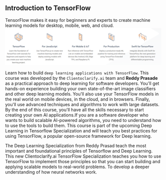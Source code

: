 
## Introduction to TensorFlow

TensorFlow makes it easy for beginners and experts to create machine learning models for desktop, mobile, web, and cloud. 
![](img/1.png)

Learn how to build `deep learning applications with TensorFlow`. This course was developed by the `Clientoclarify.ai` team and **Reddy Prasade** as a practical approach to deep learning for software developers. You'll get hands-on experience building your own state-of-the-art image classifiers and other deep learning models. You'll also use your TensorFlow models in the real world on mobile devices, in the cloud, and in browsers. Finally, you'll use advanced techniques and algorithms to work with large datasets. By the end of this course, you'll have all the skills necessary to start creating your own AI applications.If you are a software developer who wants to build scalable AI-powered algorithms, you need to understand how to use the tools to build them. This course is part of the upcoming Deep Learning in Tensorflow Specialization and will teach you best practices for using TensorFlow, a popular open-source framework for Deep learning. 

The Deep Learning Specialization from Reddy Prasad teach the most important and foundational principles of Tensorflow and Deep Learning. This new Clientoclarify.ai TensorFlow Specialization teaches you how to use TensorFlow to implement those principles so that you can start building and applying scalable models to real-world problems. To develop a deeper understanding of how neural networks work.
